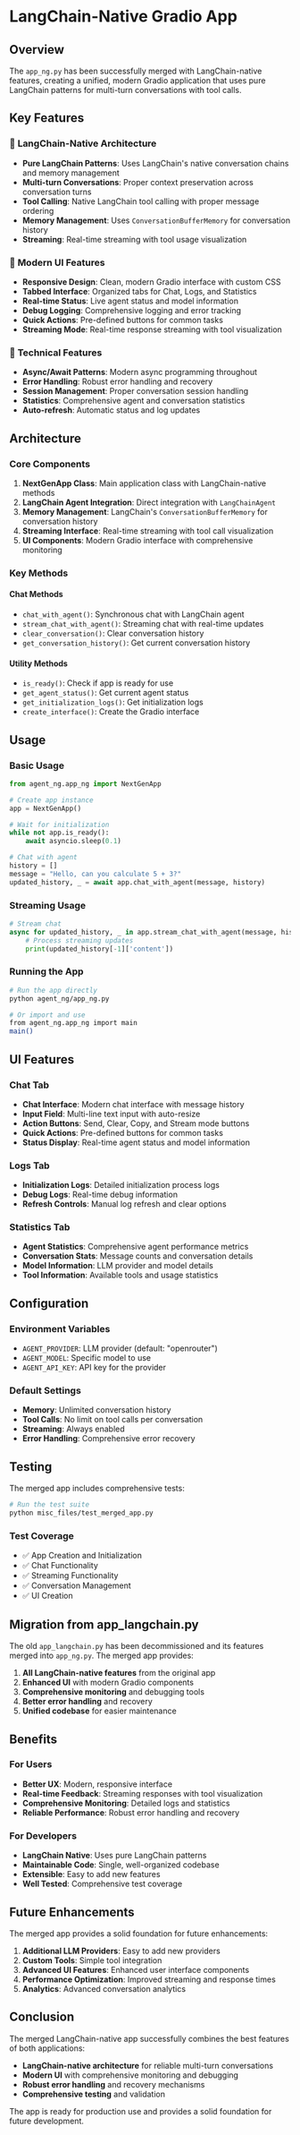 # LangChain-Native Gradio App

## Overview

The `app_ng.py` has been successfully merged with LangChain-native features, creating a unified, modern Gradio application that uses pure LangChain patterns for multi-turn conversations with tool calls.

## Key Features

### 🚀 **LangChain-Native Architecture**
- **Pure LangChain Patterns**: Uses LangChain's native conversation chains and memory management
- **Multi-turn Conversations**: Proper context preservation across conversation turns
- **Tool Calling**: Native LangChain tool calling with proper message ordering
- **Memory Management**: Uses `ConversationBufferMemory` for conversation history
- **Streaming**: Real-time streaming with tool usage visualization

### 🎨 **Modern UI Features**
- **Responsive Design**: Clean, modern Gradio interface with custom CSS
- **Tabbed Interface**: Organized tabs for Chat, Logs, and Statistics
- **Real-time Status**: Live agent status and model information
- **Debug Logging**: Comprehensive logging and error tracking
- **Quick Actions**: Pre-defined buttons for common tasks
- **Streaming Mode**: Real-time response streaming with tool visualization

### 🔧 **Technical Features**
- **Async/Await Patterns**: Modern async programming throughout
- **Error Handling**: Robust error handling and recovery
- **Session Management**: Proper conversation session handling
- **Statistics**: Comprehensive agent and conversation statistics
- **Auto-refresh**: Automatic status and log updates

## Architecture

### Core Components

1. **NextGenApp Class**: Main application class with LangChain-native methods
2. **LangChain Agent Integration**: Direct integration with `LangChainAgent`
3. **Memory Management**: LangChain's `ConversationBufferMemory` for conversation history
4. **Streaming Interface**: Real-time streaming with tool call visualization
5. **UI Components**: Modern Gradio interface with comprehensive monitoring

### Key Methods

#### Chat Methods
- `chat_with_agent()`: Synchronous chat with LangChain agent
- `stream_chat_with_agent()`: Streaming chat with real-time updates
- `clear_conversation()`: Clear conversation history
- `get_conversation_history()`: Get current conversation history

#### Utility Methods
- `is_ready()`: Check if app is ready for use
- `get_agent_status()`: Get current agent status
- `get_initialization_logs()`: Get initialization logs
- `create_interface()`: Create the Gradio interface

## Usage

### Basic Usage

```python
from agent_ng.app_ng import NextGenApp

# Create app instance
app = NextGenApp()

# Wait for initialization
while not app.is_ready():
    await asyncio.sleep(0.1)

# Chat with agent
history = []
message = "Hello, can you calculate 5 + 3?"
updated_history, _ = await app.chat_with_agent(message, history)
```

### Streaming Usage

```python
# Stream chat
async for updated_history, _ in app.stream_chat_with_agent(message, history):
    # Process streaming updates
    print(updated_history[-1]['content'])
```

### Running the App

```bash
# Run the app directly
python agent_ng/app_ng.py

# Or import and use
from agent_ng.app_ng import main
main()
```

## UI Features

### Chat Tab
- **Chat Interface**: Modern chat interface with message history
- **Input Field**: Multi-line text input with auto-resize
- **Action Buttons**: Send, Clear, Copy, and Stream mode buttons
- **Quick Actions**: Pre-defined buttons for common tasks
- **Status Display**: Real-time agent status and model information

### Logs Tab
- **Initialization Logs**: Detailed initialization process logs
- **Debug Logs**: Real-time debug information
- **Refresh Controls**: Manual log refresh and clear options

### Statistics Tab
- **Agent Statistics**: Comprehensive agent performance metrics
- **Conversation Stats**: Message counts and conversation details
- **Model Information**: LLM provider and model details
- **Tool Information**: Available tools and usage statistics

## Configuration

### Environment Variables
- `AGENT_PROVIDER`: LLM provider (default: "openrouter")
- `AGENT_MODEL`: Specific model to use
- `AGENT_API_KEY`: API key for the provider

### Default Settings
- **Memory**: Unlimited conversation history
- **Tool Calls**: No limit on tool calls per conversation
- **Streaming**: Always enabled
- **Error Handling**: Comprehensive error recovery

## Testing

The merged app includes comprehensive tests:

```bash
# Run the test suite
python misc_files/test_merged_app.py
```

### Test Coverage
- ✅ App Creation and Initialization
- ✅ Chat Functionality
- ✅ Streaming Functionality
- ✅ Conversation Management
- ✅ UI Creation

## Migration from app_langchain.py

The old `app_langchain.py` has been decommissioned and its features merged into `app_ng.py`. The merged app provides:

1. **All LangChain-native features** from the original app
2. **Enhanced UI** with modern Gradio components
3. **Comprehensive monitoring** and debugging tools
4. **Better error handling** and recovery
5. **Unified codebase** for easier maintenance

## Benefits

### For Users
- **Better UX**: Modern, responsive interface
- **Real-time Feedback**: Streaming responses with tool visualization
- **Comprehensive Monitoring**: Detailed logs and statistics
- **Reliable Performance**: Robust error handling and recovery

### For Developers
- **LangChain Native**: Uses pure LangChain patterns
- **Maintainable Code**: Single, well-organized codebase
- **Extensible**: Easy to add new features
- **Well Tested**: Comprehensive test coverage

## Future Enhancements

The merged app provides a solid foundation for future enhancements:

1. **Additional LLM Providers**: Easy to add new providers
2. **Custom Tools**: Simple tool integration
3. **Advanced UI Features**: Enhanced user interface components
4. **Performance Optimization**: Improved streaming and response times
5. **Analytics**: Advanced conversation analytics

## Conclusion

The merged LangChain-native app successfully combines the best features of both applications:

- **LangChain-native architecture** for reliable multi-turn conversations
- **Modern UI** with comprehensive monitoring and debugging
- **Robust error handling** and recovery mechanisms
- **Comprehensive testing** and validation

The app is ready for production use and provides a solid foundation for future development.
